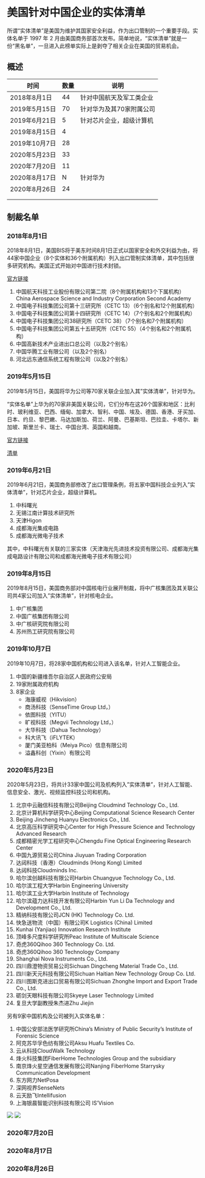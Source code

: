 # 美国针对中国企业的实体清单

所谓“实体清单”是美国为维护其国家安全利益，作为出口管制的一个重要手段。实体名单于 1997 年 2 月由美国商务部首次发布。简单地说，“实体清单”就是一份“黑名单”，一旦进入此榜单实际上是剥夺了相关企业在美国的贸易机会。

## 概述

| 时间  | 数量  | 说明  | 
| ------------ | ------------ | ------------ |
| 2018年8月1日  | 44  | 针对中国航天及军工类企业   |
| 2019年5月15日  | 70  | 针对华为及其70家附属公司  |
| 2019年6月21日  | 5  | 针对芯片企业，超级计算机  |
| 2019年8月15日  | 4  |   |
| 2019年10月7日  | 28  |   |
| 2020年5月23日  | 33  |   |
| 2020年7月20日  | 11  |   |
| 2020年8月17日  | N  | 针对华为  |
| 2020年8月26日  | 24  |   |
|   |   |   |
|   |   |   |

## 制裁名单

### 2018年8月1日
2018年8月1日，美国BIS将于美东时间8月1日正式以国家安全和外交利益为由，将44家中国企业（8个实体和36个附属机构）列入出口管制实体清单，其中包括很多研究机构。美国正式开始对中国进行技术封锁。

[官方链接](https://www.federalregister.gov/documents/2018/08/01/2018-16474/addition-of-certain-entities-and-modification-of-entry-on-the-entity-list)

1. 中国航天科技工业股份有限公司第二院（8个附属机构和13个下属机构）  China Aerospace Science and Industry Corporation Second Academy
2. 中国电子科技集团公司第十三研究所（CETC 13）（6个别名和12个附属机构）
3. 中国电子科技集团公司第十四研究所（CETC 14）（7个别名和2个附属机构）
4. 中国电子科技集团公司38研究所（CETC 38）（7个别名和7个附属机构）
5. 中国电子科技集团公司第五十五研究所（CETC 55）（4个别名和2个附属机构）
6. 中国高新技术产业进出口总公司（以及2个别名）
7. 中国华腾工业有限公司（以及2个别名）
8. 河北远东通信系统工程有限公司（以及2个别名）

### 2019年5月15日

2019年5月15日，美国将华为公司等70家关联企业加入其”实体清单”，针对华为。

“实体名单”上华为的70家非美国关联公司，它们分布在这26个国家和地区：比利时、玻利维亚、巴西、缅甸、加拿大、智利、中国、埃及、德国、香港、牙买加、日本、约旦、黎巴嫩、马达加斯加、荷兰、阿曼、巴基斯坦、巴拉圭、卡塔尔、新加坡、斯里兰卡、瑞士、中国台湾、英国和越南。

[官方链接](https://www.commerce.gov/news/press-releases/2019/05/department-commerce-announces-addition-huawei-technologies-co-ltd)

[清单](https://www.ecfr.gov/cgi-bin/retrieveECFR?gp=1&SID=9ae4a21068f2bd41d4a5aee843b63ef1&ty=HTML&h=L&n=15y2.1.3.4.28&r=PART#ap15.2.744_122.4)

### 2019年6月21日
2019年6月21日，美国商务部修改了出口管理条例，将五家中国科技企业列入”实体清单”，针对芯片企业，超级计算机。

1. 中科曙光
2. 无锡江南计算技术研究所
3. 天津Higon
4. 成都海光集成电路
5. 成都海光微电子技术

其中，中科曙光有关联的三家实体（天津海光先进技术投资有限公司、成都海光集成电路设计有限公司和成都海光微电子技术有限公司）

### 2019年8月15日
2019年8月15日，美国商务部对中国核电行业展开制裁，将中广核集团及其关联公司共4家公司加入”实体清单”，针对核电企业。

1. 中广核集团
2. 中国广核集团有限公司
3. 中广核研究院有限公司
4. 苏州热工研究院有限公司

### 2019年10月7日
2019年10月7日，将28家中国机构和公司进入该名单，针对人工智能企业。
1. 中国的新疆维吾尔自治区人民政府公安局
2. 19家附属政府机构
3. 8家企业
   - 海康威视（Hikvision）
   - 商汤科技（SenseTime Group Ltd，）
   - 依图科技（YITU）
   - 旷视科技（Megvii Technology Ltd，）
   - 大华科技（Dahua Technology）
   - 科大讯飞（iFLYTEK）
   - 厦门美亚柏科（Meiya Pico）信息有限公司
   - 溢鑫科创（Yixin）有限公司

### 2020年5月23日
2020年5月23日，将共计33家中国公司及机构列入”实体清单”，针对人工智能、信息安全、激光、视频监控科技公司和机构。

1. 北京中云融信科技有限公司Beijing Cloudmind Technology Co., Ltd.
2. 北京计算机科学研究中心Beijing Computational Science Research Center
3. Beijing Jincheng Huanyu Electronics Co., Ltd.
4. 北京高压科学研究中心Center for High Pressure Science and Technology Advanced Research
5. 成都精密光学工程研究中心Chengdu Fine Optical Engineering Research Center
6. 中国九源贸易公司China Jiuyuan Trading Corporation
7. 达闼科技（香港）Cloudminds (Hong Kong) Limited
8. 达闼科技Cloudminds Inc.
9. 哈尔滨创越科技有限公司Harbin Chuangyue Technology Co., Ltd.
10. 哈尔滨工程大学Harbin Engineering University
11. 哈尔滨工业大学Harbin Institute of Technology
12. 哈尔滨蕴力达科技开发有限公司Harbin Yun Li Da Technology and Development Co., Ltd.
13. 精纳科技有限公司JCN (HK) Technology Co. Ltd.
14. 快急送物流（中国）有限公司K Logistics (China) Limited
15. Kunhai (Yanjiao) Innovation Research Institute
16. 顶峰多尺度科学研究所Peac Institute of Multiscale Science
17. 奇虎360Qihoo 360 Technology Co. Ltd.
18. 奇虎360Qihoo 360 Technology Company
19. Shanghai Nova Instruments Co., Ltd.
20. 四川鼎澄物资贸易公司Sichuan Dingcheng Material Trade Co., Ltd.
21. 四川新天元科技有限公司Sichuan Haitian New Technology Group Co. Ltd.
22. 四川图斯克进出口贸易有限公司Sichuan Zhonghe Import and Export Trade Co., Ltd.
23. 砺剑天眼科技有限公司Skyeye Laser Technology Limited
24. 复旦大学副教授朱杰进Zhu Jiejin

另有9家中国机构及公司被列入实体名单：
1. 中国公安部法医学研究所China’s Ministry of Public Security’s Institute of Forensic Science
2. 阿克苏华孚色纺有限公司Aksu Huafu Textiles Co.
3. 云从科技CloudWalk Technology
4. 烽火科技集团FiberHome Technologies Group and the subsidiary
5. 南京烽火星空通信发展有限公司Nanjing FiberHome Starrysky Communication Development
6. 东方网力NetPosa
7. 深网视界SenseNets
8. 云天励飞Intellifusion
9. 上海银晨智能识别科技有限公司 IS’Vision

![](/asset/1.png)
![](/asset/2.png)

### 2020年7月20日

### 2020年8月17日

### 2020年8月26日



